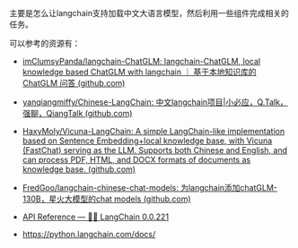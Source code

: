 主要是怎么让langchain支持加载中文大语言模型，然后利用一些组件完成相关的任务。

可以参考的资源有：

- [imClumsyPanda/langchain-ChatGLM: langchain-ChatGLM, local knowledge based ChatGLM with langchain ｜ 基于本地知识库的 ChatGLM 问答 (github.com)](https://github.com/imClumsyPanda/langchain-ChatGLM)

- [yanqiangmiffy/Chinese-LangChain: 中文langchain项目|小必应，Q.Talk，强聊，QiangTalk (github.com)](https://github.com/yanqiangmiffy/Chinese-LangChain)

- [HaxyMoly/Vicuna-LangChain: A simple LangChain-like implementation based on Sentence Embedding+local knowledge base, with Vicuna (FastChat) serving as the LLM. Supports both Chinese and English, and can process PDF, HTML, and DOCX formats of documents as knowledge base. (github.com)](https://github.com/HaxyMoly/Vicuna-LangChain)
- [FredGoo/langchain-chinese-chat-models: 为langchain添加chatGLM-130B，星火大模型的chat models (github.com)](https://github.com/FredGoo/langchain-chinese-chat-models)
- [API Reference — 🦜🔗 LangChain 0.0.221](https://api.python.langchain.com/en/latest/api_reference.html)
- https://python.langchain.com/docs/

